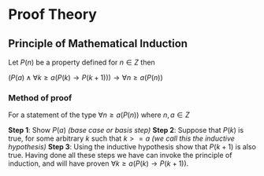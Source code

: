 # Proof Theory

## Principle of Mathematical Induction

Let $P(n)$ be a property defined for $n \in Z$ then

$(P(a) \land \forall k \ge a (P(k) \rightarrow P(k+1))) \rightarrow \forall n \ge a (P(n))$

### Method of proof

For a statement of the type $\forall n \ge a ( P(n))$ where $n,a\in Z$

__Step 1__: Show $P(a)$ *(base case or basis step)*
__Step 2__: Suppose that $P(k)$ is true, for some arbitrary $k$ such that $k >= a$ *(we call this the inductive hypothesis)*
__Step 3__: Using the inductive hypothesis show that $P(k+1)$ is also true. Having done all these steps we have can invoke the principle of induction, and will have proven $\forall k \ge a (P(k) \rightarrow P(k+1))$.